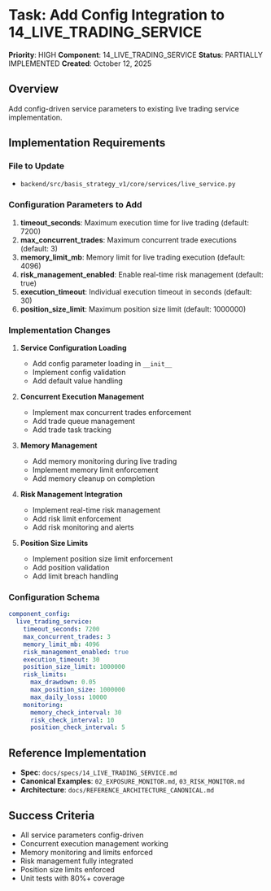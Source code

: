 # Task: Add Config Integration to 14_LIVE_TRADING_SERVICE

**Priority**: HIGH
**Component**: 14_LIVE_TRADING_SERVICE
**Status**: PARTIALLY IMPLEMENTED
**Created**: October 12, 2025

## Overview
Add config-driven service parameters to existing live trading service implementation.

## Implementation Requirements

### File to Update
- `backend/src/basis_strategy_v1/core/services/live_service.py`

### Configuration Parameters to Add
1. **timeout_seconds**: Maximum execution time for live trading (default: 7200)
2. **max_concurrent_trades**: Maximum concurrent trade executions (default: 3)
3. **memory_limit_mb**: Memory limit for live trading execution (default: 4096)
4. **risk_management_enabled**: Enable real-time risk management (default: true)
5. **execution_timeout**: Individual execution timeout in seconds (default: 30)
6. **position_size_limit**: Maximum position size limit (default: 1000000)

### Implementation Changes
1. **Service Configuration Loading**
   - Add config parameter loading in `__init__`
   - Implement config validation
   - Add default value handling

2. **Concurrent Execution Management**
   - Implement max concurrent trades enforcement
   - Add trade queue management
   - Add trade task tracking

3. **Memory Management**
   - Add memory monitoring during live trading
   - Implement memory limit enforcement
   - Add memory cleanup on completion

4. **Risk Management Integration**
   - Implement real-time risk management
   - Add risk limit enforcement
   - Add risk monitoring and alerts

5. **Position Size Limits**
   - Implement position size limit enforcement
   - Add position validation
   - Add limit breach handling

### Configuration Schema
```yaml
component_config:
  live_trading_service:
    timeout_seconds: 7200
    max_concurrent_trades: 3
    memory_limit_mb: 4096
    risk_management_enabled: true
    execution_timeout: 30
    position_size_limit: 1000000
    risk_limits:
      max_drawdown: 0.05
      max_position_size: 1000000
      max_daily_loss: 10000
    monitoring:
      memory_check_interval: 30
      risk_check_interval: 10
      position_check_interval: 5
```

## Reference Implementation
- **Spec**: `docs/specs/14_LIVE_TRADING_SERVICE.md`
- **Canonical Examples**: `02_EXPOSURE_MONITOR.md`, `03_RISK_MONITOR.md`
- **Architecture**: `docs/REFERENCE_ARCHITECTURE_CANONICAL.md`

## Success Criteria
- All service parameters config-driven
- Concurrent execution management working
- Memory monitoring and limits enforced
- Risk management fully integrated
- Position size limits enforced
- Unit tests with 80%+ coverage
